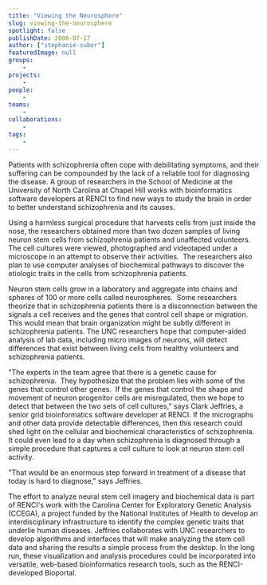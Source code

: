 ```yaml
---
title: "Viewing the Neurosphere"
slug: viewing-the-neurosphere
spotlight: false
publishDate: 2006-07-17
author: ["stephanie-suber"]
featuredImage: null
groups:
    - 
projects:
    - 
people:
    - 
teams: 
    - 
collaborations:
    - 
tags:
    - 
---
```

Patients with schizophrenia often cope with debilitating symptoms, and their suffering can be compounded by the lack of a reliable tool for diagnosing the disease. A group of researchers in the School of Medicine at the University of North Carolina at Chapel Hill works with bioinformatics software developers at RENCI to find new ways to study the brain in order to better understand schizophrenia and its causes.

Using a harmless surgical procedure that harvests cells from just inside the nose, the researchers obtained more than two dozen samples of living neuron stem cells from schizophrenia patients and unaffected volunteers. The cell cultures were viewed, photographed and videotaped under a microscope in an attempt to observe their activities.  The researchers also plan to use computer analyses of biochemical pathways to discover the etiologic traits in the cells from schizophrenia patients.

Neuron stem cells grow in a laboratory and aggregate into chains and spheres of 100 or more cells called neurospheres.  Some researchers theorize that in schizophrenia patients there is a disconnection between the signals a cell receives and the genes that control cell shape or migration. This would mean that brain organization might be subtly different in schizophrenia patients. The UNC researchers hope that computer-aided analysis of lab data, including micro images of neurons, will detect differences that exist between living cells from healthy volunteers and schizophrenia patients.

"The experts in the team agree that there is a genetic cause for schizophrenia.  They hypothesize that the problem lies with some of the genes that control other genes.  If the genes that control the shape and movement of neuron progenitor cells are misregulated, then we hope to detect that between the two sets of cell cultures," says Clark Jeffries, a senior grid bioinformatics software developer at RENCI. If the micrographs and other data provide detectable differences, then this research could shed light on the cellular and biochemical characteristics of schizophrenia. It could even lead to a day when schizophrenia is diagnosed through a simple procedure that captures a cell culture to look at neuron stem cell activity.

"That would be an enormous step forward in treatment of a  disease that today is hard to diagnose," says Jeffries.

The effort to analyze neural stem cell imagery and biochemical data is part of RENCI's work with the Carolina Center for Exploratory Genetic Analysis (CCEGA), a project funded by the National Institutes of Health to develop an interdisciplinary infrastructure to identify the complex genetic traits that underlie human diseases. Jeffries collaborates with UNC researchers to develop algorithms and interfaces that will make analyzing the stem cell data and sharing the results a simple process from the desktop. In the long run, these visualization and analysis procedures could be incorporated into versatile, web-based bioinformatics research tools, such as the RENCI-developed Bioportal.
